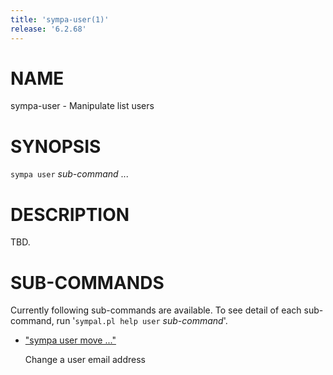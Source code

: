 ```yaml
---
title: 'sympa-user(1)'
release: '6.2.68'
---
```


# NAME

sympa-user - Manipulate list users

# SYNOPSIS

`sympa user` _sub-command_ ...

# DESCRIPTION

TBD.

# SUB-COMMANDS

Currently following sub-commands are available.
To see detail of each sub-command, run '`sympal.pl help user` _sub-command_'.

- ["sympa user move ..."](./sympa-user-move.1.md)

    Change a user email address

